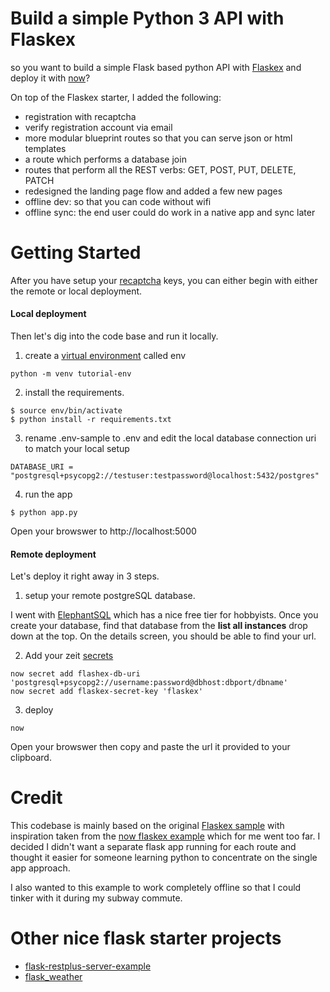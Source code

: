# Build a simple Python 3 API with Flaskex

so you want to build a simple Flask based python API with [Flaskex](https://github.com/anfederico/Flaskex) and deploy it with [now](https://zeit.co/now)?

On top of the Flaskex starter, I added the following:
* registration with recaptcha 
* verify registration account via email 
* more modular blueprint routes so that you can serve json or html templates
* a route which performs a database join
* routes that perform all the REST verbs: GET, POST, PUT, DELETE, PATCH 
* redesigned the landing page flow and added a few new pages
* offline dev: so that you can code without wifi 
* offline sync: the end user could do work in a native app and sync later

# Getting Started 

After you have setup your [recaptcha](https://pusher.com/tutorials/google-recaptcha-flask) keys, you can either begin with either the remote or local deployment.

#### Local deployment

Then let's dig into the code base and run it locally. 

1. create a [virtual environment](https://docs.python.org/3/tutorial/venv.html) called env

```
python -m venv tutorial-env 
```

2. install the requirements.

```
$ source env/bin/activate 
$ python install -r requirements.txt
```

3. rename .env-sample to .env and edit the local database connection uri to match your local setup

```
DATABASE_URI = "postgresql+psycopg2://testuser:testpassword@localhost:5432/postgres"
```

4. run the app 

```
$ python app.py 
```

Open your browswer to http://localhost:5000

#### Remote deployment

Let's deploy it right away in 3 steps.

1. setup your remote postgreSQL database.

I went with [ElephantSQL](https://www.elephantsql.com/) which has a nice free tier for hobbyists. Once you create your database, find that database from the **list all instances** drop down at the top. On the details screen, you should be able to find your url. 


2. Add your zeit [secrets](https://zeit.co/docs/v2/deployments/environment-variables-and-secrets) 

```
now secret add flashex-db-uri 'postgresql+psycopg2://username:password@dbhost:dbport/dbname' 
now secret add flaskex-secret-key 'flaskex' 
```

3. deploy 

```
now
```

Open your browswer then copy and paste the url it provided to your clipboard. 

# Credit 

This codebase is mainly based on the original [Flaskex sample](https://github.com/anfederico/Flaskex) with inspiration taken from the [now flaskex example](https://zeit.co/examples/flaskex-postgresql) which for me went too far. I decided I didn't want a separate flask app running for each route and thought it easier for someone learning python to concentrate on the single app approach. 

I also wanted to this example to work completely offline so that I could tinker with it during my subway commute. 

# Other nice flask starter projects

* [flask-restplus-server-example](https://github.com/frol/flask-restplus-server-example)
* [flask_weather](https://github.com/M0nica/flask_weather)
